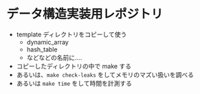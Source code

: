 # データ構造実装用レポジトリ

- template ディレクトリをコピーして使う
  - dynamic_array
  - hash_table
  - などなどの名前に....
- コピーしたディレクトリの中で make する
- あるいは、`make check-leaks` をしてメモリのマズい扱いを調べる
- あるいは `make time` をして時間を計測する
